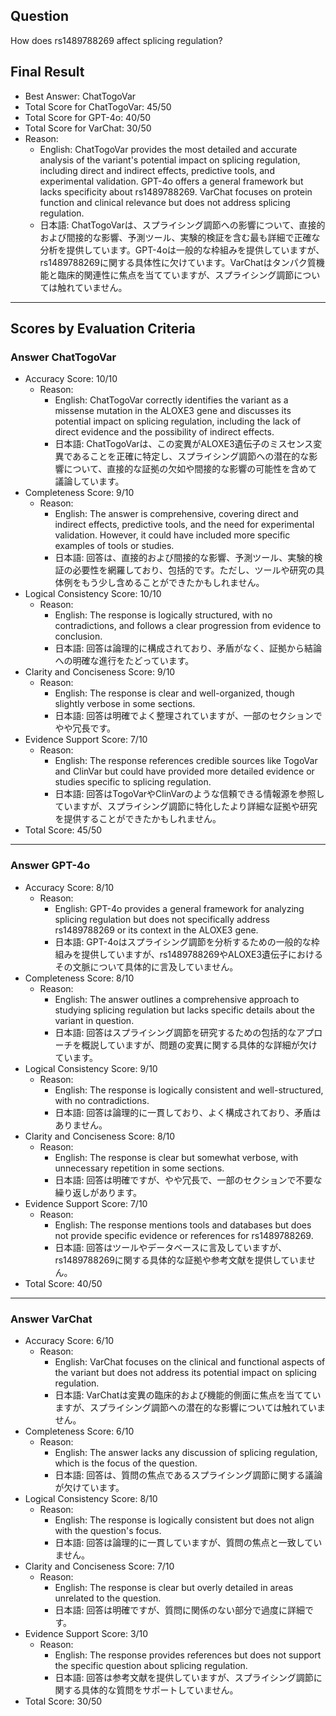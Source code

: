 ## Question

How does rs1489788269 affect splicing regulation?

## Final Result

- Best Answer: ChatTogoVar
- Total Score for ChatTogoVar: 45/50
- Total Score for GPT-4o: 40/50
- Total Score for VarChat: 30/50
- Reason:
  - English: ChatTogoVar provides the most detailed and accurate analysis of the variant's potential impact on splicing regulation, including direct and indirect effects, predictive tools, and experimental validation. GPT-4o offers a general framework but lacks specificity about rs1489788269. VarChat focuses on protein function and clinical relevance but does not address splicing regulation.
  - 日本語: ChatTogoVarは、スプライシング調節への影響について、直接的および間接的な影響、予測ツール、実験的検証を含む最も詳細で正確な分析を提供しています。GPT-4oは一般的な枠組みを提供していますが、rs1489788269に関する具体性に欠けています。VarChatはタンパク質機能と臨床的関連性に焦点を当てていますが、スプライシング調節については触れていません。

---

## Scores by Evaluation Criteria

### Answer ChatTogoVar
- Accuracy Score: 10/10
  - Reason: 
    - English: ChatTogoVar correctly identifies the variant as a missense mutation in the ALOXE3 gene and discusses its potential impact on splicing regulation, including the lack of direct evidence and the possibility of indirect effects.
    - 日本語: ChatTogoVarは、この変異がALOXE3遺伝子のミスセンス変異であることを正確に特定し、スプライシング調節への潜在的な影響について、直接的な証拠の欠如や間接的な影響の可能性を含めて議論しています。
- Completeness Score: 9/10
  - Reason: 
    - English: The answer is comprehensive, covering direct and indirect effects, predictive tools, and the need for experimental validation. However, it could have included more specific examples of tools or studies.
    - 日本語: 回答は、直接的および間接的な影響、予測ツール、実験的検証の必要性を網羅しており、包括的です。ただし、ツールや研究の具体例をもう少し含めることができたかもしれません。
- Logical Consistency Score: 10/10
  - Reason: 
    - English: The response is logically structured, with no contradictions, and follows a clear progression from evidence to conclusion.
    - 日本語: 回答は論理的に構成されており、矛盾がなく、証拠から結論への明確な進行をたどっています。
- Clarity and Conciseness Score: 9/10
  - Reason: 
    - English: The response is clear and well-organized, though slightly verbose in some sections.
    - 日本語: 回答は明確でよく整理されていますが、一部のセクションでやや冗長です。
- Evidence Support Score: 7/10
  - Reason: 
    - English: The response references credible sources like TogoVar and ClinVar but could have provided more detailed evidence or studies specific to splicing regulation.
    - 日本語: 回答はTogoVarやClinVarのような信頼できる情報源を参照していますが、スプライシング調節に特化したより詳細な証拠や研究を提供することができたかもしれません。
- Total Score: 45/50

---

### Answer GPT-4o
- Accuracy Score: 8/10
  - Reason: 
    - English: GPT-4o provides a general framework for analyzing splicing regulation but does not specifically address rs1489788269 or its context in the ALOXE3 gene.
    - 日本語: GPT-4oはスプライシング調節を分析するための一般的な枠組みを提供していますが、rs1489788269やALOXE3遺伝子におけるその文脈について具体的に言及していません。
- Completeness Score: 8/10
  - Reason: 
    - English: The answer outlines a comprehensive approach to studying splicing regulation but lacks specific details about the variant in question.
    - 日本語: 回答はスプライシング調節を研究するための包括的なアプローチを概説していますが、問題の変異に関する具体的な詳細が欠けています。
- Logical Consistency Score: 9/10
  - Reason: 
    - English: The response is logically consistent and well-structured, with no contradictions.
    - 日本語: 回答は論理的に一貫しており、よく構成されており、矛盾はありません。
- Clarity and Conciseness Score: 8/10
  - Reason: 
    - English: The response is clear but somewhat verbose, with unnecessary repetition in some sections.
    - 日本語: 回答は明確ですが、やや冗長で、一部のセクションで不要な繰り返しがあります。
- Evidence Support Score: 7/10
  - Reason: 
    - English: The response mentions tools and databases but does not provide specific evidence or references for rs1489788269.
    - 日本語: 回答はツールやデータベースに言及していますが、rs1489788269に関する具体的な証拠や参考文献を提供していません。
- Total Score: 40/50

---

### Answer VarChat
- Accuracy Score: 6/10
  - Reason: 
    - English: VarChat focuses on the clinical and functional aspects of the variant but does not address its potential impact on splicing regulation.
    - 日本語: VarChatは変異の臨床的および機能的側面に焦点を当てていますが、スプライシング調節への潜在的な影響については触れていません。
- Completeness Score: 6/10
  - Reason: 
    - English: The answer lacks any discussion of splicing regulation, which is the focus of the question.
    - 日本語: 回答は、質問の焦点であるスプライシング調節に関する議論が欠けています。
- Logical Consistency Score: 8/10
  - Reason: 
    - English: The response is logically consistent but does not align with the question's focus.
    - 日本語: 回答は論理的に一貫していますが、質問の焦点と一致していません。
- Clarity and Conciseness Score: 7/10
  - Reason: 
    - English: The response is clear but overly detailed in areas unrelated to the question.
    - 日本語: 回答は明確ですが、質問に関係のない部分で過度に詳細です。
- Evidence Support Score: 3/10
  - Reason: 
    - English: The response provides references but does not support the specific question about splicing regulation.
    - 日本語: 回答は参考文献を提供していますが、スプライシング調節に関する具体的な質問をサポートしていません。
- Total Score: 30/50